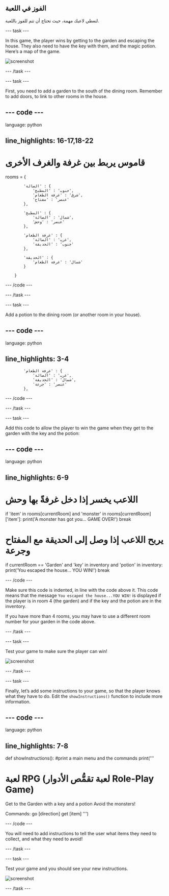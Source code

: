 ## الفوز في اللعبة

لنعطي لاعبك مهمة، حيث تحتاج أن تتم للفوز باللعبة.

\--- task \---

In this game, the player wins by getting to the garden and escaping the house. They also need to have the key with them, and the magic potion. Here’s a map of the game.

![screenshot](images/rpg-final-map.png)

\--- /task \---

\--- task \---

First, you need to add a garden to the south of the dining room. Remember to add doors, to link to other rooms in the house.

## \--- code \---

language: python

## line_highlights: 16-17,18-22

# قاموس يربط بين غرفة والغرف الأخرى

rooms = {

            'الصالة' : {
                'حنوب' : 'المطبخ',
                'شرق' : 'غرفة الطعام',
                'عنصر' : 'مفتاح'
            },
    
            'المطبخ' : {
                'شمال' : 'الصالة',
                'عنصر' : 'وحش'
            },
    
            'غرفة الطعام' : {
                'غرب' : 'الصالة',
                'جنوب' : 'الحديقة'
            },
    
            'الحديقة' : {
                'شمال' : 'غرفة الطعام'
            }
    
        }
    

\--- /code \---

\--- /task \---

\--- task \---

Add a potion to the dining room (or another room in your house).

## \--- code \---

language: python

## line_highlights: 3-4

            'غرفة الطعام' : {
                'غرب' : 'الصالة',
                'شمال' : 'الحديقة',
                'عنصر' : 'جرعة'
            },
    

\--- /code \---

\--- /task \---

\--- task \---

Add this code to allow the player to win the game when they get to the garden with the key and the potion:

## \--- code \---

language: python

## line_highlights: 6-9

# اللاعب يخسر إذا دخل غرفةً بها وحش

if 'item' in rooms\[currentRoom] and 'monster' in rooms[currentRoom\]\['item'\]: print('A monster has got you... GAME OVER!') break

# يربح اللاعب إذا وصل إلى الحديقة مع المفتاح وجرعة

if currentRoom == 'Garden' and 'key' in inventory and 'potion' in inventory: print('You escaped the house... YOU WIN!') break

\--- /code \---

Make sure this code is indented, in line with the code above it. This code means that the message `You escaped the house...YOU WIN!` is displayed if the player is in room 4 (the garden) and if the key and the potion are in the inventory.

If you have more than 4 rooms, you may have to use a different room number for your garden in the code above.

\--- /task \---

\--- task \---

Test your game to make sure the player can win!

![screenshot](images/rpg-win-test.png)

\--- /task \---

\--- task \---

Finally, let’s add some instructions to your game, so that the player knows what they have to do. Edit the `showInstructions()` function to include more information.

## \--- code \---

language: python

## line_highlights: 7-8

def showInstructions(): #print a main menu and the commands print('''

# لعبة RPG (لعبة تقمُّص الأدوار Role-Play Game)

Get to the Garden with a key and a potion Avoid the monsters!

Commands: go [direction] get [item] ''')

\--- /code \---

You will need to add instructions to tell the user what items they need to collect, and what they need to avoid!

\--- /task \---

\--- task \---

Test your game and you should see your new instructions.

![screenshot](images/rpg-instructions-test.png)

\--- /task \---